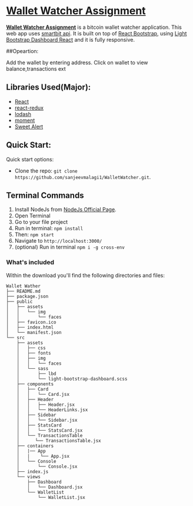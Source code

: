 # [Wallet Watcher Assignment](http://lbd-react.creative-tim.com/)


**[Wallet Watcher Assignment](http://lbd-react.creative-tim.com/)** is a bitcoin wallet watcher application.
This web app uses [smartbit api](https://api.smartbit.com.au/). It is built on top of [React Bootstrap](https://react-bootstrap.github.io/), using [Light Bootstrap Dashboard React](http://lbd-react.creative-tim.com/) and it is fully responsive. 

##Opeartion: 

Add the wallet by entering address.
Click on wallet to view balance,transactions ext

## Libraries Used(Major):

+ [React](https://github.com/facebook/react)
+ [react-redux](https://github.com/reactjs/react-redux)
+ [lodash](https://github.com/lodash/lodash)
+ [moment](https://github.com/moment/moment)
+ [Sweet Alert](https://github.com/t4t5/sweetalert)

## Quick Start:

Quick start options:

+ Clone the repo: `git clone https://github.com/sanjeevmalagi1/WalletWatcher.git`.

## Terminal Commands

1. Install NodeJs from [NodeJs Official Page](https://nodejs.org/en).
2. Open Terminal
3. Go to your file project
4. Run in terminal: ```npm install```
5. Then: ```npm start```
6. Navigate to `http://localhost:3000/`
7. (optional) Run in terminal `npm i -g cross-env`

### What's included

Within the download you'll find the following directories and files:
```
Wallet Wather
├── README.md
├── package.json
├── public
│   ├── assets
│   │   └── img
│   │       └── faces
│   ├── favicon.ico
│   ├── index.html
│   └── manifest.json
└── src
    ├── assets
    │   ├── css
    │   ├── fonts
    │   ├── img
    │   │   └── faces
    │   └── sass
    │       ├── lbd
    │       └── light-bootstrap-dashboard.scss
    ├── components
    │   ├── Card
    │   │   └── Card.jsx
    │   ├── Header
    │   │   ├── Header.jsx
    │   │   └── HeaderLinks.jsx
    │   ├── Sidebar
    │   │   └── Sidebar.jsx
    │   ├── StatsCard
    │   │   └── StatsCard.jsx
    │   └── TransactionsTable
    │      └── TransactionsTable.jsx
    ├── containers
    │   |── App
    │   |    └── App.jsx
    │   └── Console
    │       └── Console.jsx
    ├── index.js
    └── views
        ├── Dashboard
        │   └── Dashboard.jsx
        └── WalletList
            └── WalletList.jsx
```
